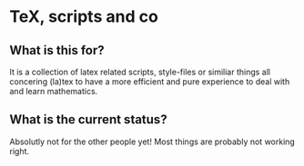 TeX, scripts and co
===================

## What is this for?
It is a collection of latex related scripts, style-files or similiar things 
all concering (la)tex to have a more efficient and pure experience to 
deal with and learn mathematics.

## What is the current status?
Absolutly not for the other people yet! Most things are probably
not working right.

